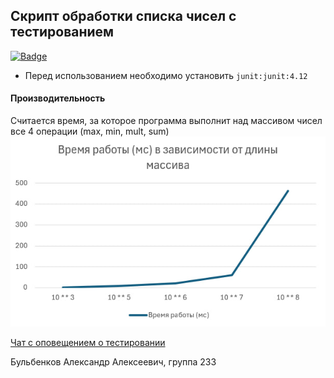 ## Скрипт обработки списка чисел с тестированием
[![Badge](https://github.com/alex-bul/tphse2/actions/workflows/maven.yml/badge.svg)](https://github.com/alex-bul/tphse2/actions/workflows/maven.yml)
- Перед использованием необходимо установить `junit:junit:4.12`

#### Производительность
Считается время, за которое программа выполнит над массивом чисел все 4 операции (max, min, mult, sum)
![Моя картинка](https://github.com/alex-bul/tphse2/blob/master/speed_result.jpg?raw=true)

[Чат с оповещением о тестировании](https://t.me/+kLhTvMV5U3kyZjcy)

Бульбенков Александр Алексеевич, группа 233
